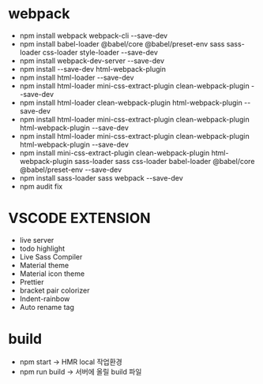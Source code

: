 # webpack

- npm install webpack webpack-cli --save-dev
- npm install babel-loader @babel/core @babel/preset-env sass sass-loader css-loader style-loader --save-dev
- npm install webpack-dev-server --save-dev
- npm install --save-dev html-webpack-plugin
- npm install html-loader --save-dev
- npm install html-loader mini-css-extract-plugin clean-webpack-plugin --save-dev
- npm install html-loader clean-webpack-plugin html-webpack-plugin --save-dev
- npm install html-loader mini-css-extract-plugin clean-webpack-plugin html-webpack-plugin --save-dev
- npm install html-loader mini-css-extract-plugin clean-webpack-plugin html-webpack-plugin --save-dev
- npm install mini-css-extract-plugin clean-webpack-plugin html-webpack-plugin sass-loader sass css-loader babel-loader @babel/core @babel/preset-env --save-dev
- npm install sass-loader sass webpack --save-dev
- npm audit fix

# VSCODE EXTENSION

- live server
- todo highlight
- Live Sass Compiler
- Material theme
- Material icon theme
- Prettier
- bracket pair colorizer
- Indent-rainbow
- Auto rename tag

# build

- npm start -> HMR local 작업환경
- npm run build -> 서버에 올릴 build 파일
